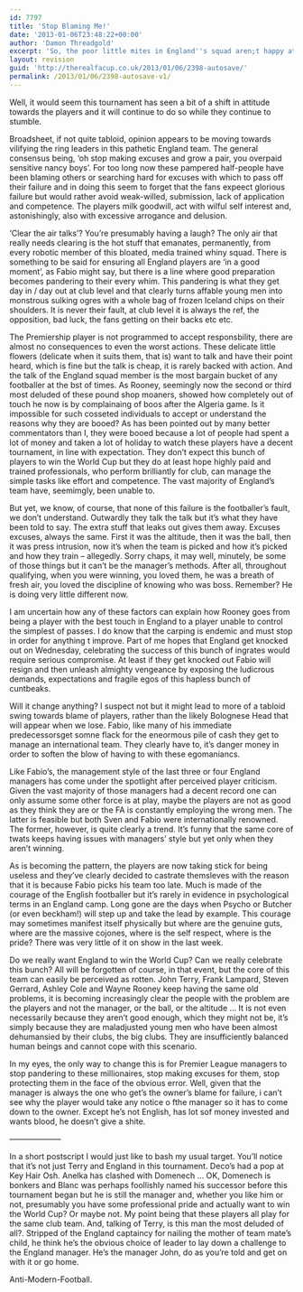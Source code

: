 ```yaml
---
id: 7797
title: 'Stop Blaming Me!'
date: '2013-01-06T23:48:22+00:00'
author: 'Damon Threadgold'
excerpt: 'So, the poor little mites in England''s squad aren;t happy at being booed for being awful.  Do English Premier League players ever have to accept blame for anything at club level?'
layout: revision
guid: 'http://therealfacup.co.uk/2013/01/06/2398-autosave/'
permalink: /2013/01/06/2398-autosave-v1/
---
```


Well, it would seem this tournament has seen a bit of a shift in attitude towards the players and it will continue to do so while they continue to stumble.

Broadsheet, if not quite tabloid, opinion appears to be moving towards vilifying the ring leaders in this pathetic England team. The general consensus being, ‘oh stop making excuses and grow a pair, you overpaid sensitive nancy boys’. For too long now these pampered half-people have been blaming others or searching hard for excuses with which to pass off their failure and in doing this seem to forget that the fans expeect glorious failure but would rather avoid weak-willed, submission, lack of application and competence. The players milk goodwill, act with wilful self interest and, astonishingly, also with excessive arrogance and delusion.

‘Clear the air talks’? You’re presumably having a laugh? The only air that really needs clearing is the hot stuff that emanates, permanently, from every robotic member of this bloated, media trained whiny squad. There is something to be said for ensuring all England players are ‘in a good moment’, as Fabio might say, but there is a line where good preparation becomes pandering to their every whim. This pandering is what they get day in / day out at club level and that clearly turns affable young men into monstrous sulking ogres with a whole bag of frozen Iceland chips on their shoulders. It is never their fault, at club level it is always the ref, the opposition, bad luck, the fans getting on their backs etc etc.

The Premiership player is not programmed to accept responsbility, there are almost no consequences to even the worst actions. These delicate little flowers (delicate when it suits them, that is) want to talk and have their point heard, which is fine but the talk is cheap, it is rarely backed with action. And the talk of the England squad member is the most bargain bucket of any footballer at the bst of times. As Rooney, seemingly now the second or third most deluded of these pound shop moaners, showed how completely out of touch he now is by complainaing of boos after the Algeria game. Is it impossible for such cosseted individuals to accept or understand the reasons why they are booed? As has been pointed out by many better commentators than I, they were booed because a lot of people had spent a lot of money and taken a lot of holiday to watch these players have a decent tournament, in line with expectation. They don’t expect this bunch of players to win the World Cup but they do at least hope highly paid and trained professionals, who perform brilliantly for club, can manage the simple tasks like effort and competence. The vast majority of England’s team have, seemimgly, been unable to.

But yet, we know, of course, that none of this failure is the footballer’s fault, we don’t understand. Outwardly they talk the talk but it’s what they have been told to say. The extra stuff that leaks out gives them away. Excuses excuses, always the same. First it was the altitude, then it was the ball, then it was press intrusion, now it’s when the team is picked and how it’s picked and how they train – allegedly. Sorry chaps, it may well, minutely, be some of those things but it can’t be the manager’s methods. After all, throughout qualifying, when you were winning, you loved them, he was a breath of fresh air, you loved the discipline of knowing who was boss. Remember? He is doing very little different now.

I am uncertain how any of these factors can explain how Rooney goes from being a player with the best touch in England to a player unable to control the simplest of passes. I do know that the carping is endemic and must stop in order for anything t improve. Part of me hopes that England get knocked out on Wednesday, celebrating the success of this bunch of ingrates would require serious compromise. At least if they get knocked out Fabio will resign and then unleash almighty vengeance by exposing the ludicrous demands, expectations and fragile egos of this hapless bunch of cuntbeaks.

Will it change anything? I suspect not but it might lead to more of a tabloid swing towards blame of players, rather than the likely Bolognese Head that will appear when we lose. Fabio, like many of his immediate predecessorsget somne flack for the eneormous pile of cash they get to manage an international team. They clearly have to, it’s danger money in order to soften the blow of having to with these egomaniancs.

Like Fabio’s, the management style of the last three or four England managers has come under the spotlight after perceived player criticism. Given the vast majority of those managers had a decent record one can only assume some other force is at play, maybe the players are not as good as they think they are or the FA is constantly employing the wrong men. The latter is feasible but both Sven and Fabio were internationally renowned. The former, however, is quite clearly a trend. It’s funny that the same core of twats keeps having issues with managers’ style but yet only when they aren’t winning.

As is becoming the pattern, the players are now taking stick for being useless and they’ve clearly decided to castrate themsleves with the reason that it is because Fabio picks his team too late. Much is made of the courage of the English footballer but it’s rarely in evidence in psychological terms in an England camp. Long gone are the days when Psycho or Butcher (or even beckham!) will step up and take the lead by example. This courage may sometimes manifest itself physically but where are the genuine guts, where are the massive cojones, where is the self respect, where is the pride? There was very little of it on show in the last week.

Do we really want England to win the World Cup? Can we really celebrate this bunch? All will be forgotten of course, in that event, but the core of this team can easily be perceived as rotten. John Terry, Frank Lampard, Steven Gerrard, Ashley Cole and Wayne Rooney keep having the same old problems, it is becoming increasingly clear the people with the problem are the players and not the manager, or the ball, or the altitude … It is not even necessarily because they aren’t good enough, which they might not be, it’s simply because they are maladjusted young men who have been almost dehumansied by their clubs, the big clubs. They are insufficiently balanced human beings and cannot cope with this scenario.

In my eyes, the only way to change this is for Premier League managers to stop pandering to these millionaires, stop making excuses for them, stop protecting them in the face of the obvious error. Well, given that the manager is always the one who get’s the owner’s blame for failure, i can’t see why the player would take any notice o fthe manager so it has to come down to the owner. Except he’s not English, has lot sof money invested and wants blood, he doesn’t give a shite.

——————–

In a short postscript I would just like to bash my usual target. You’ll notice that it’s not just Terry and England in this tournament. Deco’s had a pop at Key Hair Osh. Anelka has clashed with Domenech … OK, Domenech is bonkers and Blanc was perhaps foollishly named his successor before this tournament began but he is still the manager and, whether you like him or not, presumably you have some professional pride and actually want to win the World Cup? Or maybe not. My point being that these players all play for the same club team. And, talking of Terry, is this man the most deluded of all?. Stripped of the England captaincy for nailing the mother of team mate’s child, he think he’s the obvious choice of leader to lay down a challenge to the England manager. He’s the manager John, do as you’re told and get on with it or go home.

Anti-Modern-Football.